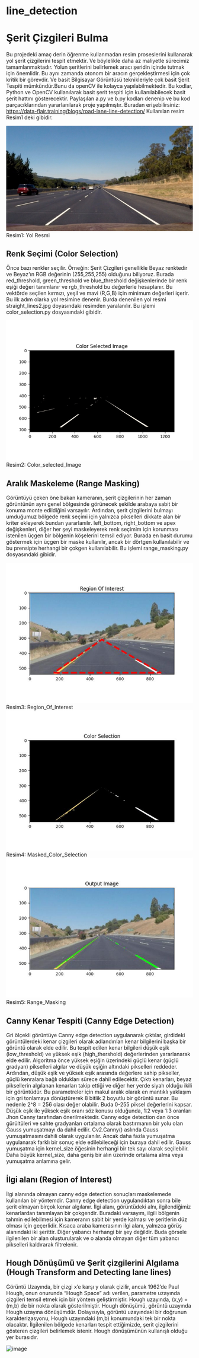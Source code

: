 # line_detection
# Şerit Çizgileri Bulma  
Bu projedeki amaç derin öğrenme kullanmadan resim proseslerini kullanarak yol şerit çizgilerini tespit etmektir. Ve böylelikle daha az maliyetle sürecimiz tamamlanmaktadır.
Yolun şeritlerini belirlemek aracı şeridin içinde tutmak için önemlidir. 
Bu aynı zamanda otonom bir aracın gerçekleştirmesi için çok kritik bir görevdir.
Ve basit Bilgisayar Görüntüsü teknikleriyle çok basit Şerit Tespiti mümkündür.Bunu da openCV ile kolayca yapılabilmektedir. 
Bu kodlar, Python ve OpenCV kullanılarak basit şerit tespiti için kullanılabilecek basit şerit hattını gösterecektir.
Paylaşılan a.py ve b.py kodları denenip ve bu kod parçacıklarından yararlanılarak proje yapılmıştır. 
Buradan erişebilirsiniz: https://data-flair.training/blogs/road-lane-line-detection/
Kullanılan resim Resim1 deki gibidir.

<img src="straight_lines2.jpg" width="auto">
           Resim1: Yol Resmi
           


## Renk Seçimi  (Color Selection)
Önce bazı renkler seçilir. Örneğin: Şerit Çizgileri genellikle Beyaz renktedir ve Beyaz'ın RGB değerinin (255,255,255) olduğunu biliyoruz. Burada red_threshold, green_threshold ve blue_threshold değişkenlerinde bir renk eşiği değeri tanımlanır ve rgb_threshold bu değerlerle hesaplanır. Bu vektörde seçilen kırmızı, yeşil ve mavi (R,G,B) için minimum değerleri içerir. Bu ilk adım olarka yol resimine denenir. Burda denenilen yol resmi straight_lines2.jpg doyasındaki resimden yaralanılır. Bu işlemi color_selection.py dosyasındaki gibidir.

<img src="color_selected.png" width="auto">
           Resim2: Color_selected_Image


## Aralık Maskeleme  (Range Masking)
Görüntüyü çeken öne bakan kameranın, şerit çizgilerinin her zaman görüntünün aynı genel bölgesinde görünecek şekilde arabaya sabit bir konuma monte edildiğini varsayılır. Ardından, şerit çizgilerini bulmayı umduğumuz bölgede renk seçimi için yalnızca pikselleri dikkate alan bir kriter ekleyerek bundan yararlanılır. left_bottom, right_bottom ve apex değişkenleri, diğer her şeyi maskeleyerek renk seçimim için korunması istenilen üçgen bir bölgenin köşelerini temsil ediyor. Burada en basit durumu göstermek için üçgen bir maske kullanılır, ancak bir dörtgen kullanılabilir ve bu prensipte herhangi bir çokgen kullanılabilir. Bu işlemi range_masking.py dosyasındaki gibidir.

<img src="RegionOf_Interest.jpeg" width="auto">
           Resim3: Region_Of_Interest


<img src="masked_color_selection.jpeg" width="auto">
           Resim4: Masked_Color_Selection


<img src="range_masking.jpeg" width="auto">
           Resim5: Range_Masking           





## Canny Kenar Tespiti (Canny Edge Detection)
Gri ölçekli görüntüye Canny edge detection uygulanarak çıktılar, girdideki görüntülerdeki kenar çizgileri olarak adlandırılan kenar bilgilerini başka bir görüntü olarak elde edilir. Bu tespit edilen kenar bilgileri düşük eşik (low_threshold) ve yüksek eşik (high_thershold) değerlerinden yararlanarak elde edilir. 
 Algoritma önce yüksek eşiğin üzerindeki güçlü kenar (güçlü gradyan) pikselleri algılar ve düşük eşiğin altındaki pikselleri reddeder. Ardından, düşük eşik ve yüksek eşik arasında değerlere sahip pikseller, güçlü kenralara bağlı oldukları sürece dahil edilecektir. Çıktı kenarları, beyaz piksellerin algılanan kenarları takip ettiği ve diğer her yerde siyah olduğu ikili bir görüntüdür.
Bu parametreler için makul aralık olarak en mantıklı yaklaşım için gri tonlamaya dönüştürerek 8 bitlik 2 boyutlu bir görüntü sunar. Bu nedenle 2^8 = 256 olası değer olabilir. Buda 0-255 piksel değerlerini kapsar.
Düşük eşik ile yüksek eşik oranı söz konusu olduğunda, 1:2 veya 1:3 oranları Jhon Canny tarafından önerilmektedir. 
Canny edge detection dan önce gürültüleri ve sahte gradyanları ortalama olarak bastırmanın bir yolu olan Gauss yumuşatmayı da dahil edilir. Cv2.Canny() aslında Gauss yumuşatmasını dahili olarak uygulanılır. Ancak daha fazla yumuşatma uygulanarak farklı bir sonuç elde edilebileceği için buraya dahil edilir. 
Gauss yumuşatma için kernel_size öğesinin herhangi bir tek sayı olarak seçilebilir. Daha büyük kernel_size, daha geniş bir alın üzerinde ortalama alma veya yumuşatma anlamına gelir.


## İlgi alanı (Region of Interest)
İlgi alanında olmayan canny edge detection sonuçları maskelemede kullanılan bir yöntemdir.
Canny edge detection uygulandıktan sonra bile şerit olmayan birçok kenar algılanır. İlgi alanı, görüntüdeki alnı, ilgilendiğimiz kenarlardan tanımlayan bir çokgendir. 
Buradaki varsayım, ilgili bölgenin tahmin edilebilmesi için kameranın sabit bir yerde kalması ve şeritlerin düz olması için geçerlidir. 
Kısaca araba kamerasının ilgi alanı, yalnızca görüş alanındaki iki şerittir. Diğer yabancı herhangi bir şey değildir. Buda görsele ilgilenilen bir alan oluşturularak ve o alanda olmayan diğer tüm yabancı pikselleri kaldırarak filtrelenir.


## Hough Dönüşümü ve Şerit çizgilerini Algılama (Hough Transform and Detecting lane lines)
Görüntü Uzayında, bir çizgi x’e karşı y olarak çizilir, ancak 1962’de Paul Hough, onun onurunda “Hough Space” adı verilen, parametre uzayında çizgileri temsil etmek için bir yöntem geliştirmiştir. Hough uzayında, (x,y) = (m,b) de bir nokta olarak gösterilmiştir. Hough dönüşümü, görüntü uzayında Hough uzayına dönüşümdür. Dolayısıyla, görüntü uzayındaki bir doğrunun karakterizasyonu, Hough uzayındaki (m,b) konumundaki tek bir nokta olacaktır.
İlgilenilen bölgede kenarları tespit ettiğimizde, şerit çizgilerini gösteren çizgileri belirlemek istenir. Hough dönüşümünün kullanışlı olduğu yer burasıdır.

![image](https://github.com/MuhammedIkbalKARADELI/line_detection/assets/87783022/28c78ccd-0328-4c0b-9ebf-93e3966cf583)

